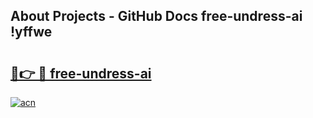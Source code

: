 ## About Projects - GitHub Docs free-undress-ai !yffwe

# <h2><a href="https://andorid.site?title=free-undress-ai&ref=13PRO">🔗👉 🔴 free-undress-ai</a></h2>

[![acn](https://github.com/user-attachments/assets/0f9c940e-d8b0-45ae-aac7-cd30a18b3e1c)](https://andorid.site?title=free-undress-ai&ref=13PRO)

